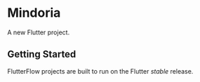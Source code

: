 # Mindoria

A new Flutter project.

## Getting Started

FlutterFlow projects are built to run on the Flutter _stable_ release.
